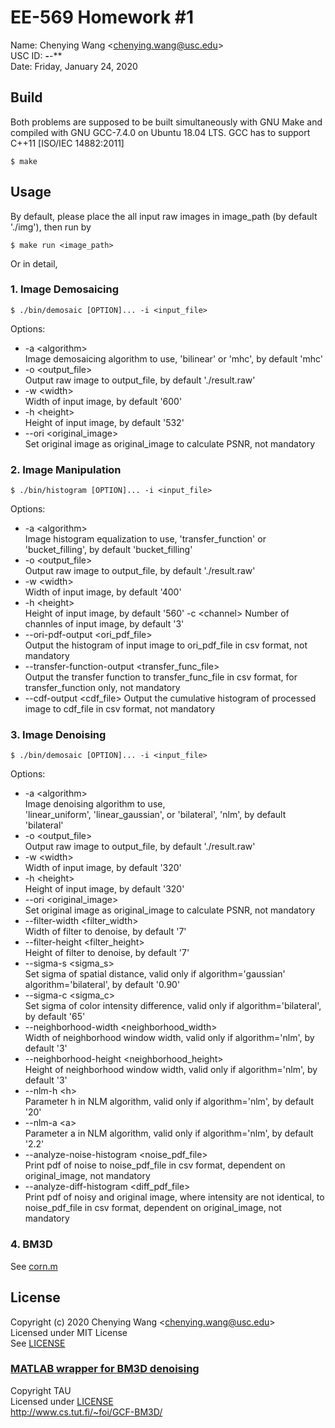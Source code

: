 # EE-569 Homework #1

Name: Chenying Wang \<chenying.wang@usc.edu\> \
USC ID: ****-****-** \
Date: Friday, January 24, 2020


## Build

Both problems are supposed to be built simultaneously with GNU Make and compiled with GNU GCC-7.4.0 on Ubuntu 18.04 LTS. GCC has to support C++11 [ISO/IEC 14882:2011]

    $ make




## Usage

By default, please place the all input raw images in image_path (by default './img'), then run by

    $ make run <image_path>

Or in detail,

### 1. Image Demosaicing

    $ ./bin/demosaic [OPTION]... -i <input_file>

Options:
- -a \<algorithm\> \
Image demosaicing algorithm to use, 'bilinear' or 'mhc', by default 'mhc'
- -o \<output_file\> \
Output raw image to output_file, by default './result.raw'
- -w \<width\> \
Width of input image, by default '600'
- -h \<height\> \
Height of input image, by default '532'
- --ori \<original_image\> \
Set original image as original_image to calculate PSNR, not mandatory


### 2. Image Manipulation

    $ ./bin/histogram [OPTION]... -i <input_file>

Options:
- -a \<algorithm\> \
Image histogram equalization to use, 'transfer_function' or 'bucket_filling', by default 'bucket_filling'
- -o \<output_file\> \
Output raw image to output_file, by default './result.raw'
- -w \<width\> \
Width of input image, by default '400'
- -h \<height\> \
Height of input image, by default '560'
-c \<channel\>
Number of channles of input image, by default '3'
- --ori-pdf-output \<ori_pdf_file\> \
Output the histogram of input image to ori_pdf_file in csv format, not mandatory
- --transfer-function-output \<transfer_func_file\> \
Output the transfer function to transfer_func_file in csv format, for transfer_function only, not mandatory
- --cdf-output \<cdf_file\>
Output the cumulative histogram of processed image to cdf_file in csv format, not mandatory


### 3. Image Denoising

    $ ./bin/demosaic [OPTION]... -i <input_file>

Options:
- -a \<algorithm\> \
Image denoising algorithm to use, \
'linear_uniform', 'linear_gaussian', or 'bilateral', 'nlm', by default 'bilateral'
- -o \<output_file\> \
Output raw image to output_file, by default './result.raw'
- -w \<width\> \
Width of input image, by default '320'
- -h \<height\> \
Height of input image, by default '320'
- --ori \<original_image\> \
Set original image as original_image to calculate PSNR, not mandatory
- --filter-width \<filter_width\> \
Width of filter to denoise, by default '7'
- --filter-height \<filter_height\> \
Height of filter to denoise, by default '7'
- --sigma-s \<sigma_s\> \
Set sigma of spatial distance, valid only if algorithm='gaussian' algorithm='bilateral', by default '0.90'
- --sigma-c \<sigma_c\> \
Set sigma of color intensity difference, valid only if algorithm='bilateral', by default '65'
- --neighborhood-width \<neighborhood_width\> \
Width of neighborhood window width, valid only if algorithm='nlm', by default '3'
- --neighborhood-height \<neighborhood_height\> \
Height of neighborhood window width, valid only if algorithm='nlm', by default '3'
- --nlm-h \<h\> \
Parameter h in NLM algorithm, valid only if algorithm='nlm', by default '20'
- --nlm-a \<a\> \
Parameter a in NLM algorithm, valid only if algorithm='nlm', by default '2.2'
- --analyze-noise-histogram \<noise_pdf_file\> \
Print pdf of noise to noise_pdf_file in csv format, dependent on original_image, not mandatory
- --analyze-diff-histogram \<diff_pdf_file\> \
Print pdf of noisy and original image, where intensity are not identical, to noise_pdf_file in csv format, dependent on original_image, not mandatory


### 4. BM3D
See [corn.m](./bm3d/corn.m)




## License

Copyright (c) 2020 Chenying Wang \<chenying.wang@usc.edu\> \
Licensed under MIT License \
See [LICENSE](./LICENSE)

### [MATLAB wrapper for BM3D denoising](./lib/tut_bm3d)
Copyright TAU \
Licensed under [LICENSE](./lib/tut_bm3d/LICENSE) \
<http://www.cs.tut.fi/~foi/GCF-BM3D/>
